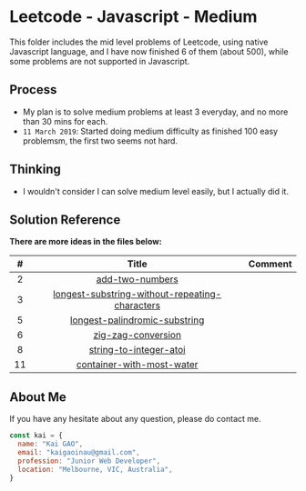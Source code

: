 # Leetcode - Javascript - Medium

This folder includes the mid level problems of Leetcode, using native Javascript language, and I have now finished 6 of them (about 500), while some problems are not supported in Javascript.

## Process
* My plan is to solve medium problems at least 3 everyday, and no more than 30 mins for each.
* `11 March 2019`: Started doing medium difficulty as finished 100 easy problemsm, the first two seems not hard.

## Thinking
* I wouldn't consider I can solve medium level easily, but I actually did it.


## Solution Reference
**There are more ideas in the files below:**

| # | Title | Comment |
|:---:|:---:|:---:|
| 2 | [add-two-numbers](2.add-two-numbers.js)||
| 3 | [longest-substring-without-repeating-characters](3.longest-substring-without-repeating-characters.js)||
| 5 | [longest-palindromic-substring](5.longest-palindromic-substring.js)||
| 6 | [zig-zag-conversion](6.zig-zag-conversion.js)||
| 8 | [string-to-integer-atoi](8.string-to-integer-atoi.js)||
| 11 | [container-with-most-water](11.container-with-most-water.js)||


## About Me

If you have any hesitate about any question, please do contact me.

```javascript
const kai = {
  name: "Kai GAO",
  email: "kaigaoinau@gmail.com",
  profession: "Junior Web Developer",
  location: "Melbourne, VIC, Australia",
}
```
 
